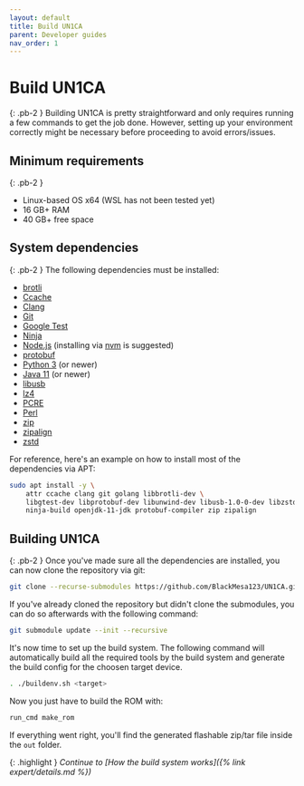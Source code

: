 ```yaml
---
layout: default
title: Build UN1CA
parent: Developer guides
nav_order: 1
---
```


# Build UN1CA
{: .pb-2 }
Building UN1CA is pretty straightforward and only requires running a few commands to get the job done. However, setting up your environment correctly might be necessary before proceeding to avoid errors/issues.

## Minimum requirements
{: .pb-2 }
- Linux-based OS x64 (WSL has not been tested yet)
- 16 GB+ RAM
- 40 GB+ free space

## System dependencies
{: .pb-2 }
The following dependencies must be installed:
- [brotli](https://github.com/google/brotli)
- [Ccache](https://ccache.dev/)
- [Clang](https://clang.llvm.org/)
- [Git](https://git-scm.com/)
- [Google Test](https://github.com/google/googletest)
- [Ninja](https://ninja-build.org/)
- [Node.js](https://nodejs.org/) (installing via [nvm](https://github.com/nvm-sh/nvm) is suggested)
- [protobuf](https://github.com/protocolbuffers/protobuf)
- [Python 3](https://www.python.org/) (or newer)
- [Java 11](https://www.java.com/) (or newer)
- [libusb](https://libusb.info/)
- [lz4](https://github.com/lz4/lz4)
- [PCRE](https://pcre.sourceforge.net/)
- [Perl](https://www.perl.org/)
- [zip](https://www.unix.com/man-page/v7/1/zip/)
- [zipalign](https://developer.android.com/tools/zipalign)
- [zstd](https://facebook.github.io/zstd/)

For reference, here's an example on how to install most of the dependencies via APT:
```bash
sudo apt install -y \
    attr ccache clang git golang libbrotli-dev \
    libgtest-dev libprotobuf-dev libunwind-dev libusb-1.0-0-dev libzstd-dev lld \
    ninja-build openjdk-11-jdk protobuf-compiler zip zipalign
```

## Building UN1CA
{: .pb-2 }
Once you've made sure all the dependencies are installed, you can now clone the repository via git:
```bash
git clone --recurse-submodules https://github.com/BlackMesa123/UN1CA.git && cd UN1CA
```

If you've already cloned the repository but didn't clone the submodules, you can do so afterwards with the following command:
```bash
git submodule update --init --recursive
```

It's now time to set up the build system. The following command will automatically build all the required tools by the build system and generate the build config for the choosen target device.
```bash
. ./buildenv.sh <target>
```

Now you just have to build the ROM with:
```bash
run_cmd make_rom
```

If everything went right, you'll find the generated flashable zip/tar file inside the `out` folder.

{: .highlight }
*Continue to [How the build system works]({% link expert/details.md %})*
